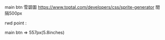 main btn 雪碧圖 https://www.toptal.com/developers/css/sprite-generator
間隔500px

rwd point : 

main btn => 557px(5.8inches) 

